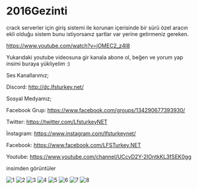 # 2016Gezinti
 

crack serverler için giriş sistemi ile korunan içerisinde bir sürü özel aracın ekli olduğu sistem bunu istiyorsanız şartlar var yerine getirmeniz gereken.

https://www.youtube.com/watch?v=jOMEC2_z4I8

Yukarıdaki youtube videosuna gir kanala abone ol, beğen ve yorum yap insimi buraya yükliyelim :)

Ses Kanallarımız;

Discord: http://dc.lfsturkey.net/

Sosyal Medyamız;

Facebook Grup: https://www.facebook.com/groups/134290677393930/

Twitter: https://twitter.com/LfsturkeyNET

İnstagram: https://www.instagram.com/lfsturkeynet/

Facebook: https://www.facebook.com/LFSTurkey.NET

Youtube: https://www.youtube.com/channel/UCcvD2Y-2IOntkKL3fSEK0gg

insimden görüntüler

![1](https://user-images.githubusercontent.com/12397945/95680746-7c40c280-0be4-11eb-9c12-eead5664b0d6.PNG)
![2](https://user-images.githubusercontent.com/12397945/95680747-7d71ef80-0be4-11eb-97cc-fd521a6a1074.PNG)
![3](https://user-images.githubusercontent.com/12397945/95680749-7d71ef80-0be4-11eb-8e7d-b93a018b850f.PNG)
![4](https://user-images.githubusercontent.com/12397945/95680750-7e0a8600-0be4-11eb-915a-c71ae861a09f.PNG)
![5](https://user-images.githubusercontent.com/12397945/95680752-7e0a8600-0be4-11eb-8304-30cca51f40b4.PNG)
![6](https://user-images.githubusercontent.com/12397945/95680753-7ea31c80-0be4-11eb-8a15-4fa319d9e9f9.PNG)
![7](https://user-images.githubusercontent.com/12397945/95680754-7ea31c80-0be4-11eb-8bf8-2daf44960d64.PNG)
![8](https://user-images.githubusercontent.com/12397945/95680755-7ea31c80-0be4-11eb-9eb5-ed3850417fe2.PNG)
